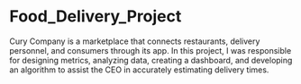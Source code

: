 # Food_Delivery_Project
Cury Company is a marketplace that connects restaurants, delivery personnel, and consumers through its app.  In this project, I was responsible for designing metrics, analyzing data, creating a dashboard, and developing an algorithm to assist the CEO in accurately estimating delivery times.
